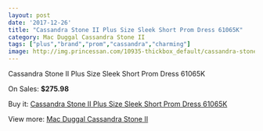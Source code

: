 ```yaml
---
layout: post
date: '2017-12-26'
title: "Cassandra Stone II Plus Size Sleek Short Prom Dress 61065K"
category: Mac Duggal Cassandra Stone II
tags: ["plus","brand","prom","cassandra","charming"]
image: http://img.princessan.com/10935-thickbox_default/cassandra-stone-ii-plus-size-sleek-short-prom-dress-61065k.jpg
---
```

Cassandra Stone II Plus Size Sleek Short Prom Dress 61065K

On Sales: **$275.98**
<a href="https://www.princessan.com/en/mac-duggal-cassandra-stone-ii/4918-cassandra-stone-ii-plus-size-sleek-short-prom-dress-61065k.html"><amp-img layout="responsive" width="600" height="600" src="//img.princessan.com/10935-thickbox_default/cassandra-stone-ii-plus-size-sleek-short-prom-dress-61065k.jpg" alt="Cassandra Stone II Plus Size Sleek Short Prom Dress 61065K 0" /></a>
<a href="https://www.princessan.com/en/mac-duggal-cassandra-stone-ii/4918-cassandra-stone-ii-plus-size-sleek-short-prom-dress-61065k.html"><amp-img layout="responsive" width="600" height="600" src="//img.princessan.com/20167-thickbox_default/cassandra-stone-ii-plus-size-sleek-short-prom-dress-61065k.jpg" alt="Cassandra Stone II Plus Size Sleek Short Prom Dress 61065K 1" /></a>

Buy it: [Cassandra Stone II Plus Size Sleek Short Prom Dress 61065K](https://www.princessan.com/en/mac-duggal-cassandra-stone-ii/4918-cassandra-stone-ii-plus-size-sleek-short-prom-dress-61065k.html "Cassandra Stone II Plus Size Sleek Short Prom Dress 61065K")

View more: [Mac Duggal Cassandra Stone II](https://www.princessan.com/en/38-mac-duggal-cassandra-stone-ii "Mac Duggal Cassandra Stone II")